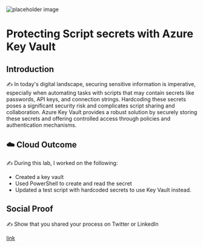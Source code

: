 ![placeholder image](https://cran.r-project.org/web/packages/AzureKeyVault/readme/man/figures/logo.png)

# Protecting Script secrets with Azure Key Vault

## Introduction

✍️ In today's digital landscape, securing sensitive information is imperative, especially when automating tasks with scripts that may contain secrets like passwords, API keys, and connection strings. Hardcoding these secrets poses a significant security risk and complicates script sharing and collaboration. Azure Key Vault provides a robust solution by securely storing these secrets and offering controlled access through policies and authentication mechanisms.

## ☁️ Cloud Outcome

✍️ During this lab, I worked on the following:

* Created a key vault
* Used PowerShell to create and read the secret
* Updated a test script with hardcoded secrets to use Key Vault instead.

## Social Proof

✍️ Show that you shared your process on Twitter or LinkedIn

[link](link)

